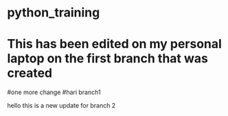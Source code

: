 # python_training
# This has been edited on my personal laptop on the first branch that was created
#one more change
#hari branch1


hello this is a new update for branch 2 
